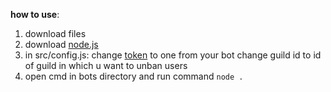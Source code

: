 **how to use**:
1. download files
2. download [node.js](https://nodejs.org)
3. in src/config.js:
change [token](https://discord.dev) to one from your bot
change guild id to id of guild in which u want to unban users
4. open cmd in bots directory and run command `node .`
